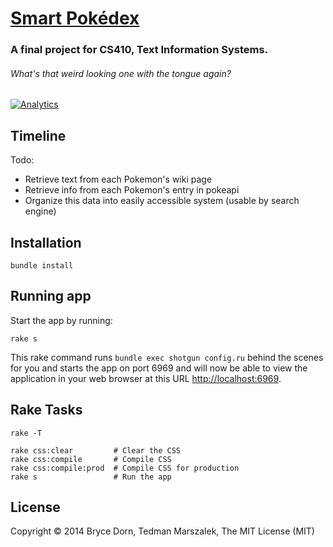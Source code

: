 # [Smart Pokédex](https://wiki.engr.illinois.edu/display/timan/Smart+Pokedex)
### A final project for CS410, Text Information Systems.
###### _What's that weird looking one with the tongue again?_

[![Analytics](https://ga-beacon.appspot.com/UA-40008117-10/smart-pokedex/home)](https://github.com/igrigorik/ga-beacon)

## Timeline

Todo:
 - Retrieve text from each Pokemon's wiki page
 - Retrieve info from each Pokemon's entry in pokeapi
 - Organize this data into easily accessible system (usable by search engine)

## Installation

    bundle install

## Running app

Start the app by running:

    rake s

This rake command runs `bundle exec shotgun config.ru` behind the scenes for you and starts the app on port 6969 and will now be able to view the application in your web browser at this URL [http://localhost:6969](http://localhost:6969).

## Rake Tasks

    rake -T

    rake css:clear         # Clear the CSS
    rake css:compile       # Compile CSS
    rake css:compile:prod  # Compile CSS for production
    rake s                 # Run the app

## License

Copyright &copy; 2014 Bryce Dorn, Tedman Marszalek, The MIT License (MIT)